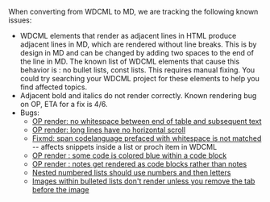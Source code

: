 When converting from WDCML to MD, we are tracking the following known issues:

* WDCML elements that render as adjacent lines in HTML produce adjacent lines in MD, which are rendered without line breaks.  This is by design in MD and can be changed by adding two spaces to the end of the line in MD.  The known list of WDCML elements that cause this behavior is : no bullet lists, const lists.  This requires manual fixing.  You could try searching your WDCML project for these elements to help you find affected topics.
* Adjacent bold and italics do not render correctly.  Known rendering bug on OP, ETA for a fix is 4/6.
* Bugs:
    * [OP render: no whitespace between end of table and subsequent text](https://mseng.visualstudio.com/DefaultCollection/VSChina/_workitems?_a=edit&id=557103)
    * [OP render: long lines have no horizontal scroll](https://mseng.visualstudio.com/DefaultCollection/VSChina/_workitems?_a=edit&id=557096)
    * [Fixmd: span codelanguage prefaced with whitespace is not matched](https://microsoft.visualstudio.com/DefaultCollection/OS/_workitems?_a=edit&id=7091522) -- affects snippets inside a list or proch item in WDCML
    * [OP render : some code is colored blue within a code block](https://mseng.visualstudio.com/DefaultCollection/VSChina/_workitems/edit/556873?fullScreen=false)
    * [OP render : notes get rendered as code blocks rather than notes](https://mseng.visualstudio.com/DefaultCollection/VSChina/_workitems/edit/556860?fullScreen=false)
    * [Nested numbered lists should use numbers and then letters](https://mseng.visualstudio.com/DefaultCollection/VSChina/_workitems#_a=edit&id=554422)
    * [Images within bulleted lists don't render unless you remove the tab before the image](https://mseng.visualstudio.com/DefaultCollection/VSChina/_workitems?_a=edit&id=553605)

